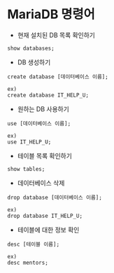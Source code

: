 # MariaDB 명령어

* 현재 설치된 DB 목록 확인하기

```mariadb
show databases;
```

* DB 생성하기

```mariadb
create database [데이터베이스 이름];

ex)
create database IT_HELP_U;
```

* 원하는 DB 사용하기

```mariadb
use [데이터베이스 이름];

ex)
use IT_HELP_U;
```

* 테이블 목록 확인하기

```mariadb
show tables;
```

* 데이터베이스 삭제

```mariadb
drop database [데이터베이스 이름];

ex)
drop database IT_HELP_U;
```

* 테이블에 대한 정보 확인

```mariadb
desc [테이블 이름];

ex)
desc mentors;
```



